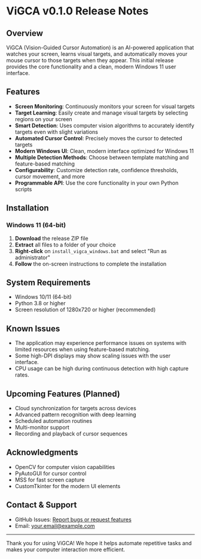 # ViGCA v0.1.0 Release Notes

## Overview

ViGCA (Vision-Guided Cursor Automation) is an AI-powered application that watches your screen, learns visual targets, and automatically moves your mouse cursor to those targets when they appear. This initial release provides the core functionality and a clean, modern Windows 11 user interface.

## Features

- **Screen Monitoring**: Continuously monitors your screen for visual targets
- **Target Learning**: Easily create and manage visual targets by selecting regions on your screen
- **Smart Detection**: Uses computer vision algorithms to accurately identify targets even with slight variations
- **Automated Cursor Control**: Precisely moves the cursor to detected targets
- **Modern Windows UI**: Clean, modern interface optimized for Windows 11
- **Multiple Detection Methods**: Choose between template matching and feature-based matching
- **Configurability**: Customize detection rate, confidence thresholds, cursor movement, and more
- **Programmable API**: Use the core functionality in your own Python scripts

## Installation

### Windows 11 (64-bit)

1. **Download** the release ZIP file
2. **Extract** all files to a folder of your choice
3. **Right-click** on `install_vigca_windows.bat` and select "Run as administrator"
4. **Follow** the on-screen instructions to complete the installation

## System Requirements

- Windows 10/11 (64-bit)
- Python 3.8 or higher
- Screen resolution of 1280x720 or higher (recommended)

## Known Issues

- The application may experience performance issues on systems with limited resources when using feature-based matching.
- Some high-DPI displays may show scaling issues with the user interface.
- CPU usage can be high during continuous detection with high capture rates.

## Upcoming Features (Planned)

- Cloud synchronization for targets across devices
- Advanced pattern recognition with deep learning
- Scheduled automation routines
- Multi-monitor support
- Recording and playback of cursor sequences

## Acknowledgments

- OpenCV for computer vision capabilities
- PyAutoGUI for cursor control
- MSS for fast screen capture
- CustomTkinter for the modern UI elements

## Contact & Support

- GitHub Issues: [Report bugs or request features](https://github.com/your-username/vigca/issues)
- Email: your.email@example.com

---

Thank you for using ViGCA! We hope it helps automate repetitive tasks and makes your computer interaction more efficient.